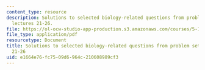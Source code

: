 ```yaml
---
content_type: resource
description: Solutions to selected biology-related questions from problem sets for
  lectures 21-26.
file: https://ol-ocw-studio-app-production.s3.amazonaws.com/courses/5-111-principles-of-chemical-science-fall-2008/e1664e76fc7509d6964c210608989cf3_L21to26Bio_Key.pdf
file_type: application/pdf
resourcetype: Document
title: Solutions to selected biology-related questions from problem sets for lectures
  21-26
uid: e1664e76-fc75-09d6-964c-210608989cf3
---
```

